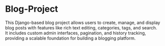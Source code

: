 # Blog-Project
This Django-based blog project allows users to create, manage, and display blog posts with features like rich text editing, categories, tags, and search. It includes custom admin interfaces, pagination, and history tracking, providing a scalable foundation for building a blogging platform.

